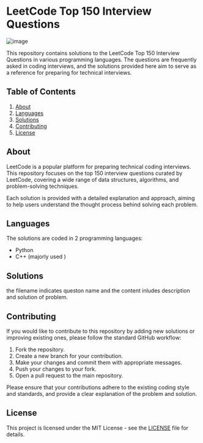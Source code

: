 # LeetCode Top 150 Interview Questions

![image](https://github.com/RahulKumar-007/LeetCode-150/assets/117337265/66b3c501-17e1-4cc6-8ce8-3bde3290c341)


This repository contains solutions to the LeetCode Top 150 Interview Questions in various programming languages. The questions are frequently asked in coding interviews, and the solutions provided here aim to serve as a reference for preparing for technical interviews.

## Table of Contents

1. [About](#about)
2. [Languages](#languages)
3. [Solutions](#solutions)
4. [Contributing](#contributing)
5. [License](#license)

## About

LeetCode is a popular platform for preparing technical coding interviews. This repository focuses on the top 150 interview questions curated by LeetCode, covering a wide range of data structures, algorithms, and problem-solving techniques.

Each solution is provided with a detailed explanation and approach, aiming to help users understand the thought process behind solving each problem.

## Languages

The solutions are coded  in 2 programming languages:

- Python
- C++ (majorly used )


## Solutions

the filename indicates queston name and the content inludes description and solution of problem.

## Contributing

If you would like to contribute to this repository by adding new solutions or improving existing ones, please follow the standard GitHub workflow:

1. Fork the repository.
2. Create a new branch for your contribution.
3. Make your changes and commit them with appropriate messages.
4. Push your changes to your fork.
5. Open a pull request to the main repository.

Please ensure that your contributions adhere to the existing coding style and standards, and provide a clear explanation of the problem and solution.

## License

This project is licensed under the MIT License - see the [LICENSE](LICENSE) file for details.

